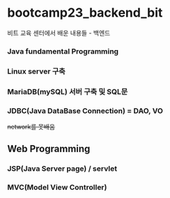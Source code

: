 # bootcamp23_backend_bit
비트 교육 센터에서 배운 내용들 - 백엔드

### Java fundamental Programming

### Linux server 구축

### MariaDB(mySQL) 서버 구축 및 SQL문

### JDBC(Java DataBase Connection) = DAO, VO

~~network를 못배움~~

Web Programming
--------
### JSP(Java Server page) / servlet

### MVC(Model View Controller)

